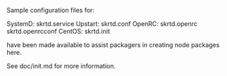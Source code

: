 Sample configuration files for:

SystemD: skrtd.service
Upstart: skrtd.conf
OpenRC:  skrtd.openrc
         skrtd.openrcconf
CentOS:  skrtd.init

have been made available to assist packagers in creating node packages here.

See doc/init.md for more information.
